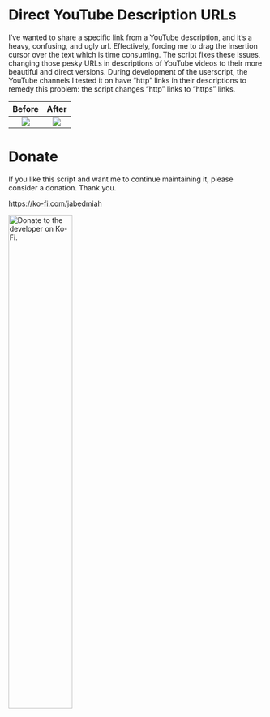 # Direct YouTube Description URLs
I’ve wanted to share a specific link from a YouTube description, and it’s a heavy, confusing, and ugly url. Effectively, forcing me to drag the insertion cursor over the text which is time consuming. The script fixes these issues, changing those pesky URLs in descriptions of YouTube videos to their more beautiful and direct versions. During development of the userscript, the YouTube channels I tested it on have “http” links in their descriptions to remedy this problem: the script changes “http” links to “https” links.

| Before             |  After |
:-------------------------:|:-------------------------:
![](https://github.com/miahj1/direct-youtube-description-urls/assets/84815985/e65af8d3-9670-4f7b-a8c1-b4c647449c53)  |  ![](https://github.com/miahj1/direct-youtube-description-urls/assets/84815985/10fc01fe-1312-4642-8185-a66d95186414)

# Donate
If you like this script and want me to continue maintaining it, please consider a donation. Thank you.

https://ko-fi.com/jabedmiah

<img alt="Donate to the developer on Ko-Fi." width="50%" src="https://github.com/miahj1/direct-youtube-description-urls/assets/84815985/567eb7ac-5d8b-470f-a8ab-0d398d658c80"/>
